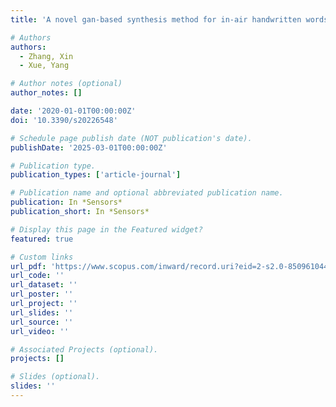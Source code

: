 ```yaml
---
title: 'A novel gan-based synthesis method for in-air handwritten words'

# Authors
authors:
  - Zhang, Xin
  - Xue, Yang

# Author notes (optional)
author_notes: []

date: '2020-01-01T00:00:00Z'
doi: '10.3390/s20226548'

# Schedule page publish date (NOT publication's date).
publishDate: '2025-03-01T00:00:00Z'

# Publication type.
publication_types: ['article-journal']

# Publication name and optional abbreviated publication name.
publication: In *Sensors*
publication_short: In *Sensors*

# Display this page in the Featured widget?
featured: true

# Custom links
url_pdf: 'https://www.scopus.com/inward/record.uri?eid=2-s2.0-85096104458&doi=10.3390%2fs20226548&partnerID=40&md5=60833e8b89a386f57c21be0b574584ff'
url_code: ''
url_dataset: ''
url_poster: ''
url_project: ''
url_slides: ''
url_source: ''
url_video: ''

# Associated Projects (optional).
projects: []

# Slides (optional).
slides: ''
---
```

